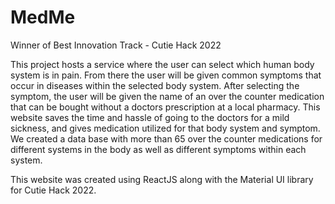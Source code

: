 # MedMe

Winner of Best Innovation Track - Cutie Hack 2022

This project hosts a service where the user can select which human body system is in pain. From 
there the user will be given common symptoms that occur in diseases within the selected body system. 
After selecting the symptom, the user will be given the name of an over the counter medication that 
can be bought without a doctors prescription at a local pharmacy. This website saves the time and 
hassle of going to the doctors for a mild sickness, and gives medication utilized for that body
system and symptom. We created a data base with more than 65 over the counter medications for 
different systems in the body as well as different symptoms within each system.

This website was created using ReactJS along with the Material UI library for Cutie Hack 2022.